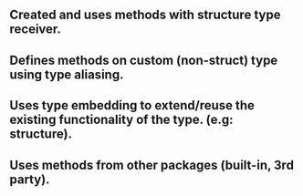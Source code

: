 ## Created and uses methods with structure type receiver.
## Defines methods on custom (non-struct) type using type aliasing.
## Uses type embedding to extend/reuse the existing functionality of the type. (e.g: structure).
## Uses methods from other packages (built-in, 3rd party).
